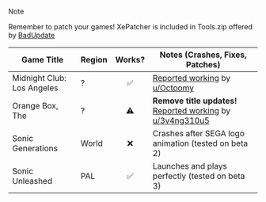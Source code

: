 > [!NOTE]
> Remember to patch your games! XePatcher is included in Tools.zip offered by [BadUpdate](https://github.com/grimdoomer/Xbox360BadUpdate/releases/latest)

| Game Title                 | Region | Works? | Notes (Crashes, Fixes, Patches) |
|----------------------------|--------|:------:|---------------------------------|
| Midnight Club: Los Angeles | ?      | ✅     | [Reported working](https://www.reddit.com/r/360hacks/comments/1j87wwc/midnight_club_los_angeles_running_on_bad_updated/) by [u/Octoomy](https://reddit.com/u/Octoomy) | 
| Orange Box, The            | ?      | ⚠️     | **Remove title updates!** [Reported working](https://www.reddit.com/r/360hacks/comments/1j7kaz8/comment/mhezu82) by [u/3v4ng310u5](https://reddit.com/u/3v4ng310u5)
| Sonic Generations          | World  | ❌     | Crashes after SEGA logo animation (tested on beta 2)|
| Sonic Unleashed            | PAL    | ✅     | Launches and plays perfectly (tested on beta 3)|
